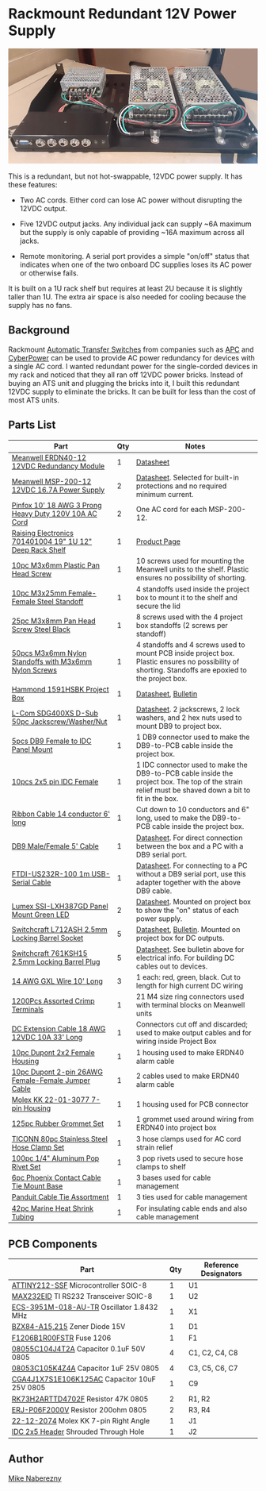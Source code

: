 # Rackmount Redundant 12V Power Supply

[![Photo](./hardware/photos/supply-small.jpg)](./hardware/photos/supply-large.jpg)


This is a redundant, but not hot-swappable, 12VDC power supply.  It has these features:

 - Two AC cords.  Either cord can lose AC power without disrupting the 12VDC output.

 - Five 12VDC output jacks.  Any individual jack can supply ~6A maximum but the supply is only capable of providing ~16A maximum across all jacks.

 - Remote monitoring.  A serial port provides a simple "on/off" status that indicates when one of the two onboard DC supplies loses its AC power or otherwise fails.

It is built on a 1U rack shelf but requires at least 2U because it is slightly taller than 1U.  The extra air space is also needed for cooling because the supply has no fans.

## Background

Rackmount [Automatic Transfer Switches](https://web.archive.org/web/20220408134749/https://www.youtube.com/watch?v=JSWmmY9tKrM) from companies such as [APC](https://web.archive.org/web/20220408135631if_/https://download.schneider-electric.com/files?p_File_Name=BSTY-AQNP38_R0_EN.pdf&p_Doc_Ref=SPD_BSTY-AQNP38_EN&p_enDocType=Catalog) and [CyberPower](https://web.archive.org/web/20220408140138if_/https://www.cyberpower.com/tw/en/File/GetCyberpowerFileByDocId/DS-21040002-01) can be used to provide AC power redundancy for devices with a single AC cord.  I wanted redundant power for the single-corded devices in my rack and noticed that they all ran off 12VDC power bricks.  Instead of buying an ATS unit and plugging the bricks into it, I built this redundant 12VDC supply to eliminate the bricks.  It can be built for less than the cost of most ATS units.

## Parts List

| Part | Qty | Notes |
|------|-----|-------|
|[Meanwell ERDN40-12 12VDC Redundancy Module](https://www.mouser.com/ProductDetail/709-ERDN40-12) | 1 | [Datasheet](https://web.archive.org/web/20220407021145if_/https://www.meanwell.com/upload/pdf/ERDN40/ERDN40-spec.pdf) |
|[Meanwell MSP-200-12 12VDC 16.7A Power Supply](https://www.mouser.com/ProductDetail/709-MSP200-12) | 2 | [Datasheet](https://web.archive.org/web/20220407021309if_/https://www.mouser.com/datasheet/2/260/MSP_200_SPEC-1109886.pdf).  Selected for built-in protections and no required minimum current. |
|[Pinfox 10' 18 AWG 3 Prong Heavy Duty 120V 10A AC Cord](https://www.amazon.com/gp/product/B07QYRMD6D) | 2 | One AC cord for each MSP-200-12. |
|[Raising Electronics 701401004 19" 1U 12" Deep Rack Shelf](https://www.amazon.com/gp/product/B01M8HKRA7) | 1 | [Product Page](https://web.archive.org/web/20220408132026if_/https://risingracks.com/cantilever-server-shelf-vented-black-shelves-rack-mount-19-1u-12-300mm-deep/) |
|[10pc M3x6mm Plastic Pan Head Screw](https://www.ebay.com/itm/254913074827) | 1 | 10 screws used for mounting the Meanwell units to the shelf.  Plastic ensures no possibility of shorting. |
|[10pc M3x25mm Female-Female Steel Standoff](https://www.ebay.com/itm/113410581076) | 1 | 4 standoffs used inside the project box to mount it to the shelf and secure the lid |
|[25pc M3x8mm Pan Head Screw Steel Black](https://www.ebay.com/itm/111839544046) | 1 | 8 screws used with the 4 project box standoffs (2 screws per standoff) |
|[50pcs M3x6mm Nylon Standoffs with M3x6mm Nylon Screws](https://www.ebay.com/itm/262850128455) | 1 | 4 standoffs and 4 screws used to mount PCB inside project box.  Plastic ensures no possibility of shorting.  Standoffs are epoxied to the project box. |
|[Hammond 1591HSBK Project Box](https://www.digikey.com/en/products/detail/hammond-manufacturing/1591HSBK/130882) | 1 | [Datasheet](https://web.archive.org/web/20210928162934if_/http://www.hammondmfg.com/pdf/1591H.pdf), [Bulletin](https://web.archive.org/web/20220407164638if_/https://www.mouser.com/datasheet/2/177/1591-1389824.pdf) |
|[L-Com SDG400XS D-Sub 50pc Jackscrew/Washer/Nut](https://www.newark.com/l-com/sdg400xs/jack-screw-4-40-10-16mm/dp/63K2685) | 1 | [Datasheet](https://web.archive.org/web/20220827230745if_/https://www.l-com.com/Images/Downloadables/2D/SDG450XS_2D.pdf).  2 jackscrews, 2 lock washers, and 2 hex nuts used to mount DB9 to project box. |
|[5pcs DB9 Female to IDC Panel Mount](https://www.ebay.com/itm/311374355272) | 1 | 1 DB9 connector used to make the DB9-to-PCB cable inside the project box. |
|[10pcs 2x5 pin IDC Female](https://www.ebay.com/itm/323745402692) | 1 | 1 IDC connector used to make the DB9-to-PCB cable inside the project box.  The top of the strain relief must be shaved down a bit to fit in the box. |
|[Ribbon Cable 14 conductor 6' long](https://www.ebay.com/itm/282211468932) | 1 | Cut down to 10 conductors and 6" long, used to make the DB9-to-PCB cable inside the project box. |
|[DB9 Male/Female 5' Cable](https://www.mouser.com/ProductDetail/523-CS-DSDMDB09MF005) | 1 | [Datasheet](https://web.archive.org/web/20220719155819if_/https://www.mouser.com/datasheet/2/18/1/CS_DSDMDB09MF-2079775.pdf).  For direct connection between the box and a PC with a DB9 serial port. |
|[FTDI-US232R-100 1m USB-Serial Cable](https://www.mouser.com/ProductDetail/895-US232R-100-BLK) | 1 | [Datasheet](https://web.archive.org/web/20220828230546if_/https://www.mouser.com/datasheet/2/163/DS_US232R-10_R-100-500-1669828.pdf).  For connecting to a PC without a DB9 serial port, use this adapter together with the above DB9 cable. |
|[Lumex SSI-LXH387GD Panel Mount Green LED](https://www.mouser.com/ProductDetail/696-SSI-LXH387GD) | 2 | [Datasheet](https://web.archive.org/web/20221002231549if_/https://www.mouser.com/datasheet/2/244/LUMX_S_A0001762456_1-2551886.pdf).  Mounted on project box to show the "on" status of each power supply.
|[Switchcraft L712ASH 2.5mm Locking Barrel Socket](https://www.mouser.com/ProductDetail/502-L712ASH) | 5 | [Datasheet](https://web.archive.org/web/20220407035419if_/https://www.mouser.com/datasheet/2/393/L712ASH-L722ASH_CD-1110860.pdf), [Bulletin](https://web.archive.org/web/20220407164041if_/https://www.switchcraft.com/Documents/switchcraft_npb_637_high_temp_jacks_plugs.pdf).  Mounted on project box for DC outputs. |
|[Switchcraft 761KSH15 2.5mm Locking Barrel Plug](https://www.mouser.com/ProductDetail/502-761KSH15) | 5 | [Datasheet](https://web.archive.org/web/20220407035117if_/https://www.mouser.com/datasheet/2/393/761KSH-S761KSH_CD-1110850.pdf). See bulletin above for electrical info.  For building DC cables out to devices. |
|[14 AWG GXL Wire 10' Long](https://www.ebay.com/itm/293094627307) | 3 | 1 each: red, green, black.  Cut to length for high current DC wiring |
|[1200Pcs Assorted Crimp Terminals](https://www.ebay.com/itm/172856488315) | 1 | 21 M4 size ring connectors used with terminal blocks on Meanwell units |
|[DC Extension Cable 18 AWG 12VDC 10A 33' Long](https://www.ebay.com/itm/133233779533) | 1 | Connectors cut off and discarded; used to make output cables and for wiring inside Project Box |
|[10pc Dupont 2x2 Female Housing](https://www.ebay.com/itm/141510327734) | 1 | 1 housing used to make ERDN40 alarm cable |
|[10pc Dupont 2-pin 26AWG Female-Female Jumper Cable](https://www.ebay.com/itm/254959908608) | 1 | 2 cables used to make ERDN40 alarm cable |
|[Molex KK 22-01-3077 7-pin Housing](https://www.mouser.com/ProductDetail/538-22-01-3077)| 1 | 1 housing used for PCB connector |
|[125pc Rubber Grommet Set](https://www.ebay.com/itm/221291687081) | 1 | 1 grommet used around wiring from ERDN40 into project box |
|[TICONN 80pc Stainless Steel Hose Clamp Set](https://www.amazon.com/gp/product/B094YP2F3D) | 1 | 3 hose clamps used for AC cord strain relief |
|[100pc 1/4" Aluminum Pop Rivet Set](https://www.harborfreight.com/100-piece-1-4-quarter-inch-aluminum-blind-rivet-set-67619.html) | 1 | 3 pop rivets used to secure hose clamps to shelf |
|[6pc Phoenix Contact Cable Tie Mount Base](https://www.mouser.com/ProductDetail/651-3240709) | 1 | 3 bases used for cable management |
|[Panduit Cable Tie Assortment](https://www.mouser.com/ProductDetail/644-KB-550) | 1 | 3 ties used for cable management |
|[42pc Marine Heat Shrink Tubing](https://www.harborfreight.com/42-piece-marine-heat-shrink-tubing-67598.html) | 1 | For insulating cable ends and also cable management |

## PCB Components

| Part | Qty | Reference Designators |
|------|-----|-----------------------|
|[ATTINY212-SSF](https://www.mouser.com/ProductDetail/579-ATTINY212-SSF) Microcontroller SOIC-8 | 1 | U1 |
|[MAX232EID](https://www.mouser.com/ProductDetail/595-MAX232EID) TI RS232 Transceiver SOIC-8 | 1 | U2 |
|[ECS-3951M-018-AU-TR](https://www.mouser.com/ProductDetail/520-3951M-018-AU) Oscillator 1.8432 MHz | 1 | X1 |
|[BZX84-A15,215](https://www.mouser.com/ProductDetail/771-BZX84-A15,215) Zener Diode 15V | 1 | D1 |
|[F1206B1R00FSTR](https://www.mouser.com/ProductDetail/581-F1206B1R00FSTR) Fuse 1206 | 1 | F1 |
|[08055C104J4T2A](https://www.mouser.com/ProductDetail/581-08055C104J4T2A) Capacitor 0.1uF 50V 0805 | 4 | C1, C2, C4, C8 |
|[08053C105K4Z4A](https://www.mouser.com/ProductDetail/581-08053C105K4Z4A) Capacitor 1uF 25V 0805 | 4 | C3, C5, C6, C7 |
|[CGA4J1X7S1E106K125AC](https://www.mouser.com/ProductDetail/810-CGA4J1X7S1E106K1) Capacitor 10uF 25V 0805 | 1 | C9 |
|[RK73H2ARTTD4702F](https://www.mouser.com/ProductDetail/660-RK73H2ARTTD4702F) Resistor 47K 0805 | 2 | R1, R2 |
|[ERJ-P06F2000V](https://www.mouser.com/ProductDetail/667-ERJ-P06F2000V) Resistor 200ohm  0805 | 2 | R3, R4 |
|[22-12-2074](https://www.mouser.com/ProductDetail/538-22-12-2074) Molex KK 7-pin Right Angle | 1 | J1 |
|[IDC 2x5 Header](https://www.ebay.com/itm/254517739367) Shrouded Through Hole | 1 | J2 |

## Author

[Mike Naberezny](https://github.com/mnaberez)

